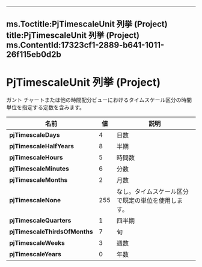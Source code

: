 

---
ms.Toctitle:PjTimescaleUnit 列挙 (Project)
title:PjTimescaleUnit 列挙 (Project)
ms.ContentId:17323cf1-2889-b641-1011-26f115eb0d2b
---
# PjTimescaleUnit 列挙 (Project)




ガント チャートまたは他の時間配分ビューにおけるタイムスケール区分の時間単位を指定する定数を含みます。

|**名前**|**値**|**説明**|
|---|---|---|
|**pjTimescaleDays**|4|日数|
|**pjTimescaleHalfYears**|8|半期|
|**pjTimescaleHours**|5|時間数|
|**pjTimescaleMinutes**|6|分数|
|**pjTimescaleMonths**|2|月数|
|**pjTimescaleNone**|255|なし。タイムスケール区分で既定の単位を使用します。|
|**pjTimescaleQuarters**|1|四半期|
|**pjTimescaleThirdsOfMonths**|7|旬|
|**pjTimescaleWeeks**|3|週数|
|**pjTimescaleYears**|0|年数|




